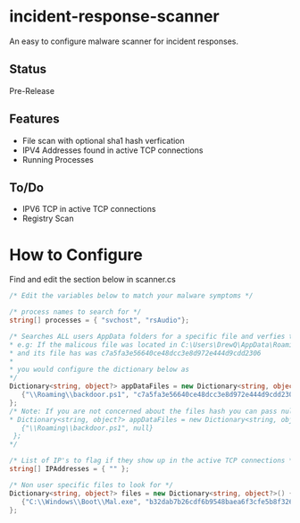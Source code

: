 # incident-response-scanner
An easy to configure malware scanner for incident responses. 

## Status
Pre-Release

## Features
* File scan with optional sha1 hash verfication
* IPV4 Addresses found in active TCP connections
* Running Processes

## To/Do
* IPV6 TCP in active TCP connections 
* Registry Scan

# How to Configure
 Find and edit the section below in scanner.cs
 ```C#
/* Edit the variables below to match your malware symptoms */

/* process names to search for */
string[] processes = { "svchost", "rsAudio"};

/* Searches ALL users AppData folders for a specific file and verfies the hash if wanted
* e.g: If the malicous file was located in C:\Users\DrewQ\AppData\Roaming\backdoor.ps1 
* and its file has was c7a5fa3e56640ce48dcc3e8d972e444d9cdd2306
* 
* you would configure the dictionary below as   
*/
Dictionary<string, object?> appDataFiles = new Dictionary<string, object?>() {
    {"\\Roaming\\backdoor.ps1", "c7a5fa3e56640ce48dcc3e8d972e444d9cdd2306"}
};
/* Note: If you are not concerned about the files hash you can pass null.
 * Dictionary<string, object?> appDataFiles = new Dictionary<string, object?>() {
    {"\\Roaming\\backdoor.ps1", null}
  };
 */

/* List of IP's to flag if they show up in the active TCP connections */
string[] IPAddresses = { "" };

/* Non user specific files to look for */
Dictionary<string, object?> files = new Dictionary<string, object?>() {
    {"C:\\Windows\\Boot\\Mal.exe", "b32dab7b26cdf6b9548baea6f3cfe5b8f326ceda"}
};
 ```
